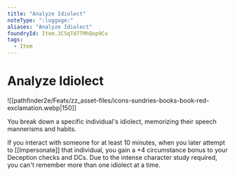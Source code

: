 ```yaml
---
title: "Analyze Idiolect"
noteType: ":luggage:"
aliases: "Analyze Idiolect"
foundryId: Item.3C5qTd7TMhQop9Cx
tags:
  - Item
---
```


# Analyze Idiolect
![[pathfinder2e/Feats/zz_asset-files/icons-sundries-books-book-red-exclamation.webp|150]]

You break down a specific individual's idiolect, memorizing their speech mannerisms and habits.

If you interact with someone for at least 10 minutes, when you later attempt to [[Impersonate]] that individual, you gain a +4 circumstance bonus to your Deception checks and DCs. Due to the intense character study required, you can't remember more than one idiolect at a time.

